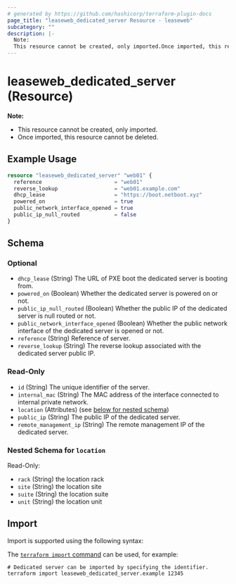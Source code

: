 ```yaml
---
# generated by https://github.com/hashicorp/terraform-plugin-docs
page_title: "leaseweb_dedicated_server Resource - leaseweb"
subcategory: ""
description: |-
  Note:
  This resource cannot be created, only imported.Once imported, this resource cannot be deleted.
---
```


# leaseweb_dedicated_server (Resource)

**Note:**
- This resource cannot be created, only imported.
- Once imported, this resource cannot be deleted.

## Example Usage

```terraform
resource "leaseweb_dedicated_server" "web01" {
  reference                       = "web01"
  reverse_lookup                  = "web01.example.com"
  dhcp_lease                      = "https://boot.netboot.xyz"
  powered_on                      = true
  public_network_interface_opened = true
  public_ip_null_routed           = false
}
```

<!-- schema generated by tfplugindocs -->
## Schema

### Optional

- `dhcp_lease` (String) The URL of PXE boot the dedicated server is booting from.
- `powered_on` (Boolean) Whether the dedicated server is powered on or not.
- `public_ip_null_routed` (Boolean) Whether the public IP of the dedicated server is null routed or not.
- `public_network_interface_opened` (Boolean) Whether the public network interface of the dedicated server is opened or not.
- `reference` (String) Reference of server.
- `reverse_lookup` (String) The reverse lookup associated with the dedicated server public IP.

### Read-Only

- `id` (String) The unique identifier of the server.
- `internal_mac` (String) The MAC address of the interface connected to internal private network.
- `location` (Attributes) (see [below for nested schema](#nestedatt--location))
- `public_ip` (String) The public IP of the dedicated server.
- `remote_management_ip` (String) The remote management IP of the dedicated server.

<a id="nestedatt--location"></a>
### Nested Schema for `location`

Read-Only:

- `rack` (String) the location rack
- `site` (String) the location site
- `suite` (String) the location suite
- `unit` (String) the location unit

## Import

Import is supported using the following syntax:

The [`terraform import` command](https://developer.hashicorp.com/terraform/cli/commands/import) can be used, for example:

```shell
# Dedicated server can be imported by specifying the identifier.
terraform import leaseweb_dedicated_server.example 12345
```
